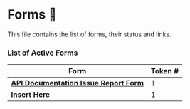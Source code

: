 # Forms :bookmark_tabs:

This file contains the list of forms, their status and links.

### List of Active Forms

| Form           | Token #  |
| ----------- | ----------- |
| [**API Documentation Issue Report Form**](https://docs.google.com/forms/d/e/1FAIpQLSfnejFixSEK_IxcVH2MfdT5OhJU10cPh2k5qWq-wHvuUTUEhg/viewform)      | 1|
| [**Insert Here**]()   | 1        |

